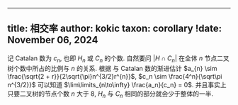 
---
title: 相交率
author: kokic
taxon: corollary
!date: November 06, 2024
---

记 Catalan 数为 $c_n$, 也即 $H_n$ 或 $C_n$ 的个数. 自然要问 $|H \cap C_n|$ 在全体 $n$ 节点二叉树个数中所占的比例与 $n$ 的关系. 根据 [](/data-structure/stack-permutation-000D.md) 与 Catalan 数的渐进估计 $a_{n} \sim \frac{\sqrt{2 + r}}{2\sqrt{\pi}n^{3/2}r^{n}}$, $c_n \sim \frac{4^n}{\sqrt\pi n^{3/2}}$ 可以知道 $\lim\limits_{n\to\infty} \frac{a_n}{c_n} = 0$. 并且事实上只要二叉树的节点个数 $n$ 大于 $8$, $H_n$ 与 $C_n$ 相同的部分就会少于整体的一半. 
